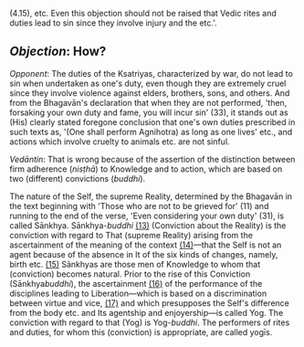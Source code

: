 (4.15), etc. Even this objection should not be raised that Vedic rites and duties lead to sin since they involve injury and the etc.'.

## *Objection*: How?

*Opponent*: The duties of the Ksatriyas, characterized by war, do not lead to sin when undertaken as one's duty, even though they are extremely cruel since they involve violence against elders, brothers, sons, and others. And from the Bhagavān's declaration that when they are not performed, 'then, forsaking your own duty and fame, you will incur sin' (33), it stands out as (His) clearly stated foregone conclusion that one's own duties prescribed in such texts as, '(One shall perform Agnihotra) as long as one lives' etc., and actions which involve cruelty to animals etc. are not sinful.

*Vedāntin*: That is wrong because of the assertion of the distinction between firm adherence (*nisṭhā*) to Knowledge and to action, which are based on two (different) convictions (*buddhi*).

The nature of the Self, the supreme Reality, determined by the Bhagavān in the text beginning with 'Those who are not to be grieved for' (11) and running to the end of the verse, 'Even considering your own duty' (31), is called Sānkhya. Sānkhya-*buddhi* [\(13\)](#page--1-0) (Conviction about the Reality) is the conviction with regard to That (supreme Reality) arising from the ascertainment of the meaning of the context [\(14\)](#page--1-1)—that the Self is not an agent because of the absence in It of the six kinds of changes, namely, birth etc. [\(15\)](#page--1-2) Sānkhyas are those men of Knowledge to whom that (conviction) becomes natural. Prior to the rise of this Conviction (Sānkhya*buddhi*), the ascertainment [\(16\)](#page--1-3) of the performance of the disciplines leading to Liberation—which is based on a discrimination between virtue and vice, [\(17\)](#page--1-4) and which presupposes the Self's difference from the body etc. and Its agentship and enjoyership—is called Yog. The conviction with regard to that (Yog) is Yog-*buddhi*. The performers of rites and duties, for whom this (conviction) is appropriate, are called yogīs.